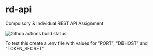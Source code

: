 # rd-api

Compulsory & Individual REST API Assignment

![Github actions build status](https://github.com/sic-quod-tsavorite/rd-api/actions/workflows/main.yml/badge.svg)

To test this create a .env file with values for "PORT", "DBHOST" and "TOKEN_SECRET"
